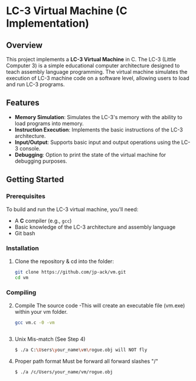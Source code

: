 # LC-3 Virtual Machine (C Implementation)

## Overview

This project implements a **LC-3 Virtual Machine** in C. The LC-3 (Little Computer 3) is a simple educational computer architecture designed to teach assembly language programming. The virtual machine simulates the execution of LC-3 machine code on a software level, allowing users to load and run LC-3 programs.

## Features

- **Memory Simulation**: Simulates the LC-3's memory with the ability to load programs into memory.
- **Instruction Execution**: Implements the basic instructions of the LC-3 architecture.
- **Input/Output**: Supports basic input and output operations using the LC-3 console.
- **Debugging**: Option to print the state of the virtual machine for debugging purposes.

## Getting Started

### Prerequisites

To build and run the LC-3 virtual machine, you'll need:

- A **C** compiler (e.g., `gcc`)
- Basic knowledge of the LC-3 architecture and assembly language
- Git bash

### Installation

1. Clone the repository & cd into the folder:

   ```bash
   git clone https://github.com/jp-ack/vm.git
   cd vm

### Compiling 

2. Compile The source code
   -This will create an executable file (vm.exe) within your vm folder.
   ```bash
   gcc vm.c -0 -vm

   

3. Unix Mis-match (See Step 4)
   ```bash
   $ ./a C:\Users\your_name\vm\rogue.obj will NOT fly 

4. Proper path format
   Must be forward all forward slashes "/"   
   ```bash
   $ ./a /c/Users/your_name/vm/rogue.obj

